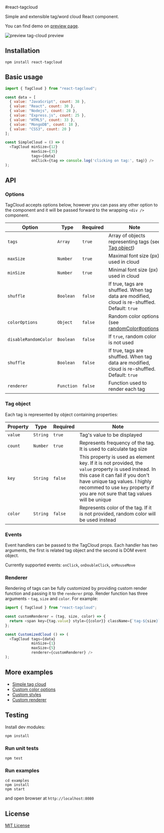 #react-tagcloud

Simple and extensible tag/word cloud React component.

You can find demo on [preview page](https://madox2.github.io/react-tagcloud/).

![preview tag-cloud preview](http://s27.postimg.org/ki0u7pe83/preview.png)

## Installation

```
npm install react-tagcloud
```

## Basic usage

```javascript
import { TagCloud } from "react-tagcloud";

const data = [
  { value: "JavaScript", count: 38 },
  { value: "React", count: 30 },
  { value: "Nodejs", count: 28 },
  { value: "Express.js", count: 25 },
  { value: "HTML5", count: 33 },
  { value: "MongoDB", count: 18 },
  { value: "CSS3", count: 20 }
];

const SimpleCloud = () => (
  <TagCloud minSize={12}
            maxSize={35}
            tags={data}
            onClick={tag => console.log('clicking on tag:', tag)} />
);
```

## API

### Options

TagCloud accepts options below, however you can pass any other option to the component and it will be passed forward to the wrapping `<div />` component.

| Option | Type | Required | Note |
|-----------|----------|--------|---|
|`tags`              |`Array`   |`true`|Array of objects representing tags (see [Tag object](#tag-object))|
|`maxSize`           |`Number`  |`true` |Maximal font size (px) used in cloud|
|`minSize`           |`Number`  |`true` |Minimal font size (px) used in cloud|
|`shuffle`           |`Boolean` |`false`|If true, tags are shuffled. When tag data are modified, cloud is re-shuffled. Default: `true`|
|`colorOptions`      |`Object`  |`false`|Random color options (see [randomColor#options](https://github.com/davidmerfield/randomColor#options))|
|`disableRandomColor`|`Boolean` |`false`|If `true`, random color is not used|
|`shuffle`           |`Boolean` |`false`|If true, tags are shuffled. When tag data are modified, cloud is re-shuffled. Default: `true`|
|`renderer`          |`Function`|`false`|Function used to render each tag|

### Tag object

Each tag is represented by object containing properties:

| Property | Type | Required | Note |
|----------|------|----------|------|
|`value`|`String`|`true` |Tag's value to be displayed|
|`count`|`Number`|`true` |Represents frequency of the tag. It is used to calculate tag size|
|`key`  |`String`|`false`|This property is used as element key. If it is not provided, the `value` property is used instead. In this case it can fail if you don't have unique tag values. I highly recommed to use `key` property if you are not sure that tag values will be unique|
|`color`|`String`|`false`|Represents color of the tag. If it is not provided, random color will be used instead|

### Events

Event handlers can be passed to the TagCloud props.
Each handler has two arguments, the first is related tag object and the second is DOM event object.

Currently supported events: `onClick`, `onDoubleClick`, `onMouseMove`

### Renderer

Rendering of tags can be fully customized by providing custom render function and passing it to the `renderer` prop.
Render function has three arguments - `tag`, `size` and `color`.
For example:

```javascript
import { TagCloud } from "react-tagcloud";

const customRenderer = (tag, size, color) => {
  return <span key={tag.value} style={{color}} className={`tag-${size}`}>{tag.value}</span>;
};

const CustomizedCloud () => (
  <TagCloud tags={data}
            minSize={1}
            maxSize={5}
            renderer={customRenderer} />
);
```

## More examples

* [Simple tag cloud](https://github.com/madox2/react-tagcloud/blob/master/examples/src/simple-cloud.js)
* [Custom color options](https://github.com/madox2/react-tagcloud/blob/master/examples/src/custom-color-options.js)
* [Custom styles](https://github.com/madox2/react-tagcloud/blob/master/examples/src/custom-styles.js)
* [Custom renderer](https://github.com/madox2/react-tagcloud/blob/master/examples/src/custom-renderer.js)

## Testing

Install dev modules:

```
npm install
```

### Run unit tests

```
npm test
```

### Run examples

```
cd examples
npm install
npm start
```

and open browser at `http://localhost:8080`

## License

[MIT License](https://github.com/madox2/react-tagcloud/blob/master/LICENSE)
